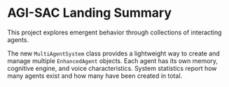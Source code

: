 # AGI-SAC Landing Summary

This project explores emergent behavior through collections of interacting agents.

The new `MultiAgentSystem` class provides a lightweight way to create and manage
multiple `EnhancedAgent` objects. Each agent has its own memory, cognitive
engine, and voice characteristics. System statistics report how many agents exist
and how many have been created in total.
